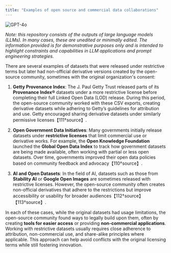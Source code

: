 ```yaml
---
title: "Examples of open source and commercial data collaborations"
---
```

![GPT-4o](https://img.shields.io/badge/GPT--4o-3333FF?style=for-the-badge&logo=openai&logoColor=white)



*Note: this repository consists of the outputs of large language models (LLMs). In many cases, these are unedited or minimally edited. The information provided is for demonstrative purposes only and is intended to highlight constraints and capabilities in LLM applications and prompt engineering strategies.*


There are several examples of datasets that were released under restrictive terms but later had non-official derivative versions created by the open-source community, sometimes with the original organization's consent:

1. **Getty Provenance Index**: The J. Paul Getty Trust released parts of its **Provenance Index®** datasets under a more restrictive license before completing their full Linked Open Data (LOD) release. During this period, the open-source community worked with these CSV exports, creating derivative datasets while adhering to Getty’s guidelines for attribution and use. Getty encouraged sharing derivative datasets under similarly permissive licenses【111†source】.

2. **Open Government Data Initiatives**: Many governments initially release datasets under **restrictive licenses** that limit commercial use or derivative works. For example, the **Open Knowledge Foundation** launched the **Global Open Data Index** to track how government datasets are being made available, often working with partial or less open datasets. Over time, governments improved their open data policies based on community feedback and advocacy【110†source】.

3. **AI and Open Datasets**: In the field of AI, datasets such as those from **Stability AI** or **Google Open Images** are sometimes released with restrictive licenses. However, the open-source community often creates non-official derivatives that adhere to the restrictions but improve accessibility or usability for broader audiences【112†source】【113†source】.

In each of these cases, while the original datasets had usage limitations, the open-source community found ways to legally build upon them, often by creating **tools for easier access** or providing **non-commercial applications**. Working with restrictive datasets usually requires close adherence to attribution, non-commercial use, and share-alike principles where applicable. This approach can help avoid conflicts with the original licensing terms while still fostering innovation.
